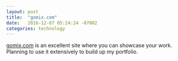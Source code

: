 ```yaml
---
layout: post
title:  "gomix.com"
date:   2016-12-07 05:24:24 -07002
categories: technology
---
```


[gomix.com](https://gomix.com) is an excellent site where you can showcase your work. Planning to use it extensively to build up my portfolio.